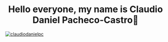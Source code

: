 <h1 align="center">Hello everyone, my name is Claudio Daniel Pacheco-Castro👋</h1>

<p align="left"> <a href="https://twitter.com/claudiodanielpc" target="blank"><img src="https://img.shields.io/twitter/follow/claudiodanielpc?logo=twitter&style=for-the-badge" alt="claudiodanielpc" /></a> </p>



<!--
**claudiodanielpc/claudiodanielpc** is a ✨ _special_ ✨ repository because its `README.md` (this file) appears on your GitHub profile.

Here are some ideas to get you started:

- 🔭 I’m currently working on ...
- 🌱 I’m currently learning ...
- 👯 I’m looking to collaborate on ...
- 🤔 I’m looking for help with ...
- 💬 Ask me about ...
- 📫 How to reach me: ...
- 😄 Pronouns: ...
- ⚡ Fun fact: ...
-->
